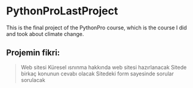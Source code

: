 # PythonProLastProject
This is the final project of the PythonPro course, which is the course I did and took about climate change.
## Projemin fikri:
>Web sitesi
>Küresel ısnınma hakkında web sitesi hazırlanacak
>Sitede birkaç konunun cevabı olacak
>Sitedeki form sayesinde sorular sorulacak
